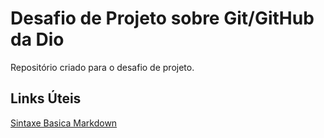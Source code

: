 # Desafio de Projeto sobre Git/GitHub da Dio
Repositório criado para o desafio de projeto.

## Links Úteis
[Sintaxe Basica Markdown](https://www.markdownguide.org/)
